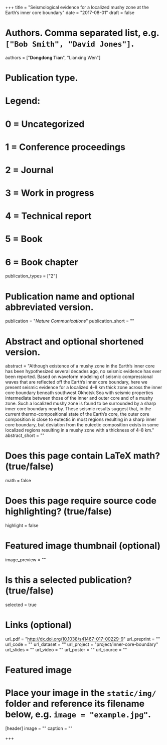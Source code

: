 +++
title = "Seismological evidence for a localized mushy zone at the Earth’s inner core boundary"
date = "2017-08-01"
draft = false

# Authors. Comma separated list, e.g. `["Bob Smith", "David Jones"]`.
authors = ["**Dongdong Tian**", "Lianxing Wen"]

# Publication type.
# Legend:
# 0 = Uncategorized
# 1 = Conference proceedings
# 2 = Journal
# 3 = Work in progress
# 4 = Technical report
# 5 = Book
# 6 = Book chapter
publication_types = ["2"]

# Publication name and optional abbreviated version.
publication = "*Nature Communications*"
publication_short = ""

# Abstract and optional shortened version.
abstract = "Although existence of a mushy zone in the Earth’s inner core has been hypothesized several decades ago, no seismic evidence has ever been reported. Based on waveform modeling of seismic compressional waves that are reflected off the Earth’s inner core boundary, here we present seismic evidence for a localized 4–8 km thick zone across the inner core boundary beneath southwest Okhotsk Sea with seismic properties intermediate between those of the inner and outer core and of a mushy zone. Such a localized mushy zone is found to be surrounded by a sharp inner core boundary nearby. These seismic results suggest that, in the current thermo-compositional state of the Earth’s core, the outer core composition is close to eutectic in most regions resulting in a sharp inner core boundary, but deviation from the eutectic composition exists in some localized regions resulting in a mushy zone with a thickness of 4–8 km."
abstract_short = ""

# Does this page contain LaTeX math? (true/false)
math = false

# Does this page require source code highlighting? (true/false)
highlight = false

# Featured image thumbnail (optional)
image_preview = ""

# Is this a selected publication? (true/false)
selected = true

# Links (optional)
url_pdf = "http://dx.doi.org/10.1038/s41467-017-00229-9"
url_preprint = ""
url_code = ""
url_dataset = ""
url_project = "project/inner-core-boundary"
url_slides = ""
url_video = ""
url_poster = ""
url_source = ""

# Featured image
# Place your image in the `static/img/` folder and reference its filename below, e.g. `image = "example.jpg"`.
[header]
image = ""
caption = ""

+++
